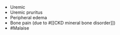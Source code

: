 - Uremic
- Uremic pruritus
- Peripheral edema
- Bone pain (due to #[[CKD mineral bone disorder]])
- #Malaise